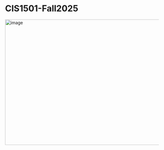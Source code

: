 # CIS1501-Fall2025

<img width="533" height="411" alt="image" src="https://github.com/user-attachments/assets/0c9de5cb-34a4-4f0f-ba72-a550f54bae18" />
